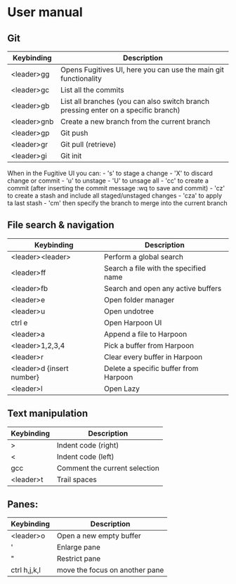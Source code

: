 # User manual

## Git
| Keybinding | Description |
| ---------- | ----------- |
| \<leader\>gg | Opens Fugitives UI, here you can use the main git functionality|
| \<leader\>gc | List all the commits |
| \<leader\>gb | List all branches (you can also switch branch pressing enter on a specific branch) |
| \<leader\>gnb | Create a new branch from the current branch |
| \<leader\>gp | Git push |
| \<leader\>gr | Git pull (retrieve) |
| \<leader\>gi | Git init |

When in the Fugitive UI you can:
    - 's' to stage a change
    - 'X' to discard change or commit
    - 'u' to unstage
    - 'U' to unsage all
    - 'cc' to create a commit (after inserting the commit message :wq to save and commit)
    - 'cz' to create a stash and include all staged/unstaged changes
    - 'cza' to apply ta last stash
    - 'cm' then specify the branch to merge into  the current branch

## File search & navigation
| Keybinding | Description |
| ---------- | ----------- |
| \<leader\>\<leader\> | Perform a global search |
| \<leader\>ff | Search a file with the specified name |
| \<leader\>fb | Search and open any active buffers |
| \<leader\>e | Open folder manager |
| \<leader\>u | Open undotree |
| ctrl e | Open Harpoon UI |
| \<leader\>a | Append a file to Harpoon |
| \<leader\>1,2,3,4 | Pick a buffer from Harpoon |
| \<leader\>r | Clear every buffer in Harpoon |
| \<leader\>d {insert number} | Delete a specific buffer from Harpoon |
| \<leader\>l | Open Lazy |

## Text manipulation
| Keybinding | Description |
| ---------- | ----------- |
| > | Indent code (right) |
| < | Indent code (left)|
| gcc | Comment the current selection |
| \<leader\>t | Trail spaces |

## Panes:
| Keybinding | Description |
| ---------- | ----------- |
| \<leader\>o | Open a new empty buffer |
| ' | Enlarge pane |
| " | Restrict pane |
| ctrl h,j,k,l | move the focus on another pane |
